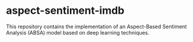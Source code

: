 # aspect-sentiment-imdb
This repository contains the implementation of an Aspect-Based Sentiment Analysis (ABSA) model based on deep learning techniques. 

